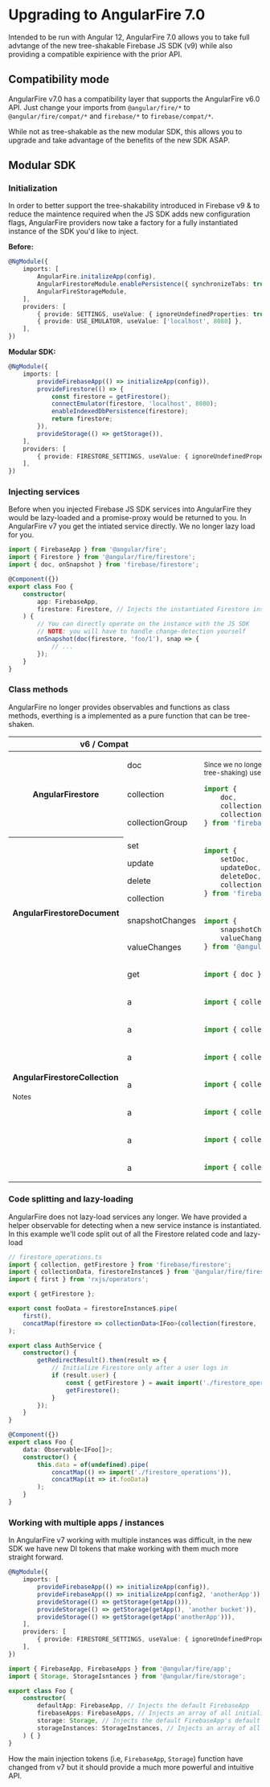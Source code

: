 # Upgrading to AngularFire 7.0

Intended to be run with Angular 12, AngularFire 7.0 allows you to take full advtange of the new tree-shakable Firebase JS SDK (v9) while also providing a compatible expirience with the prior API.

## Compatibility mode

AngularFire v7.0 has a compatibility layer that supports the AngularFire v6.0 API. Just change your imports from `@angular/fire/*` to `@angular/fire/compat/*` and `firebase/*` to `firebase/compat/*`.

While not as tree-shakable as the new modular SDK, this allows you to upgrade and take advantage of the benefits of the new SDK ASAP.

## Modular SDK

### Initialization

In order to better support the tree-shakability introduced in Firebase v9 & to reduce the maintence required when the JS SDK adds new configuration flags, AngularFire providers now take a factory for a fully instantiated instance of the SDK you'd like to inject.

**Before:**
```ts
@NgModule({
    imports: [
        AngularFire.initalizeApp(config),
        AngularFirestoreModule.enablePersistence({ synchronizeTabs: true }),
        AngularFireStorageModule,
    ],
    providers: [
        { provide: SETTINGS, useValue: { ignoreUndefinedProperties: true } },
        { provide: USE_EMULATOR, useValue: ['localhost', 8080] },
    ],
})
```

**Modular SDK:**
```ts
@NgModule({
    imports: [
        provideFirebaseApp(() => initializeApp(config)),
        provideFirestore(() => {
            const firestore = getFirestore();
            connectEmulator(firestore, 'localhost', 8080);
            enableIndexedDbPersistence(firestore);
            return firestore;
        }),
        provideStorage(() => getStorage()),
    ],
    providers: [
        { provide: FIRESTORE_SETTINGS, useValue: { ignoreUndefinedProperties: true } },
    ],
})
```

### Injecting services

Before when you injected Firebase JS SDK services into AngularFire they would be lazy-loaded and a promise-proxy would be returned to you. In AngularFire v7 you get the intiated service directly. We no longer lazy load for you.

```ts
import { FirebaseApp } from '@angular/fire';
import { Firestore } from '@angular/fire/firestore';
import { doc, onSnapshot } from 'firebase/firestore';

@Component({})
export class Foo {
    constructor(
        app: FirebaseApp,
        firestore: Firestore, // Injects the instantiated Firestore instance
    ) {
        // You can directly operate on the instance with the JS SDK
        // NOTE: you will have to handle change-detection yourself
        onSnapshot(doc(firestore, 'foo/1'), snap => {
            // ...
        });
    }
}
```

### Class methods

AngularFire no longer provides observables and functions as class methods, everthing is a implemented as a pure function that can be tree-shaken.

<table>
    <thead>
        <tr>
            <th colspan="2">v6 / Compat</th>
            <th >v7 Modular</th>
        </tr>
    </thead>
    <tbody>
        <tr>
            <th rowspan="3">AngularFirestore</th>
            <td>doc</td>
            <td rowspan="3">
                <p><small>Since we no longer inject our own class (and to better support tree-shaking) use the JS SDK methods to get docs/collections.</small></p>

```ts
import {
    doc,
    collection,
    collectionGroup,
} from 'firebase/firestore'
```

</td>
        </tr>
        <tr>
            <td>collection</td>
        </tr>
        <tr>
            <td>collectionGroup</td>
        </tr>
        <tr>
            <th rowspan="7">AngularFirestoreDocument</th>
            <td>set</td>
            <td rowspan="4">

```ts
import {
    setDoc,
    updateDoc,
    deleteDoc,
    collection,
} from 'firebase/firestore'
```

</td>
        </tr>
        <tr>
            <td>update</td>
        </tr>
        <tr>
            <td>delete</td>
        </tr>
        <tr>
            <td>collection</td>
        </tr>
        <tr>
            <td>snapshotChanges</td>
            <td rowspan="2">

```ts
import {
    snapshotChanges,
    valueChanges,
} from '@angular/fire/firestore'
```

</td>
        </tr>
        <tr>
            <td>valueChanges</td>
        </tr>
        <tr>
            <td>get</td>
            <td>

```ts
import { doc } from '@angular/fire/firestore'
```

</td>
        </tr>
        <tr>
            <td rowspan="7">
                <h4>AngularFirestoreCollection</h4>
                <p><small>Notes</small></p>
            </td>
            <td>a</td>
<td>

```ts
import { collectionGroup } from 'firebase/firestore'
```
</td>
        </tr>
        <tr>
            <td>a</td>
<td>

```ts
import { collectionGroup } from 'firebase/firestore'
```
</td>
        </tr>
        <tr>
            <td>a</td>
<td>

```ts
import { collectionGroup } from 'firebase/firestore'
```
</td>
        </tr>
        <tr>
            <td>a</td>
<td>

```ts
import { collectionGroup } from 'firebase/firestore'
```
</td>
        </tr>
        <tr>
            <td>a</td>
<td>

```ts
import { collectionGroup } from 'firebase/firestore'
```
</td>
        </tr>
        <tr>
            <td>a</td>
<td>

```ts
import { collectionGroup } from 'firebase/firestore'
```
</td>
        </tr>
        <tr>
            <td>a</td>
<td>

```ts
import { collectionGroup } from 'firebase/firestore'
```
</td>
        </tr>
    </tbody>
</table>

### Code splitting and lazy-loading

AngularFire does not lazy-load services any longer. We have provided a helper observable for detecting when a new service instance is instantiated. In this example we'll code split out of all the Firestore related code and lazy-load

```ts
// firestore_operations.ts
import { collection, getFirestore } from 'firebase/firestore';
import { collectionData, firestoreInstance$ } from '@angular/fire/firestore';
import { first } from 'rxjs/operators';

export { getFirestore };

export const fooData = firestoreInstance$.pipe(
    first(),
    concatMap(firestore => collectionData<IFoo>(collection(firestore, 'foo'))),
);
```

```ts
export class AuthService {
    constructor() {
        getRedirectResult().then(result => {
            // Initialize Firestore only after a user logs in
            if (result.user) {
                const { getFirestore } = await import('./firestore_operations');
                getFirestore();
            }
        });
    }
}
```

```ts
@Component({})
export class Foo {
    data: Observable<IFoo[]>;
    constructor() {
        this.data = of(undefined).pipe(
            concatMap(() => import('./firestore_operations')),
            concatMap(it => it.fooData)
        );
    }
}
```

### Working with multiple apps / instances

In AngularFire v7 working with multiple instances was difficult, in the new SDK we have new DI tokens that make working with them much more straight forward.

```ts
@NgModule({
    imports: [
        provideFirebaseApp(() => initializeApp(config)),
        provideFirebaseApp(() => initializeApp(config2, 'anotherApp')),
        provideStorage(() => getStorage(getApp())),
        provideStorage(() => getStorage(getApp(), 'another bucket')),
        provideStorage(() => getStorage(getApp('anotherApp'))),
    ],
    providers: [
        { provide: FIRESTORE_SETTINGS, useValue: { ignoreUndefinedProperties: true } },
    ],
})
```

```ts
import { FirebaseApp, FirebaseApps } from '@angular/fire/app';
import { Storage, StorageIsntances } from '@angular/fire/storage';

export class Foo {
    constructor(
        defaultApp: FirebaseApp, // Injects the default FirebaseApp
        firebaseApps: FirebaseApps, // Injects an array of all initialized Firebase Apps
        storage: Storage, // Injects the default FirebaseApp's default storage instance
        storageInstances: StorageInstances, // Injects an array of all the intialized storage instances
    ) { }
}
```
How the main injection tokens (i.e, `FirebaseApp`, `Storage`) function have changed from v7 but it should provide a much more powerful and intuitive API.